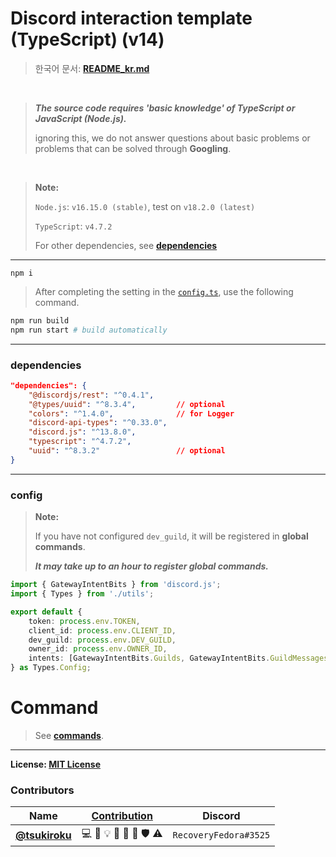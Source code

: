 # Discord interaction template (TypeScript) (v14)

> 한국어 문서: [**README_kr.md**](README_kr.md)

<br>

> **_The source code requires 'basic knowledge' of TypeScript or JavaScript (Node.js)._**
>
> ignoring this, we do not answer questions about basic problems or problems that can be solved through **Googling**.

<br>

> **Note:**
>
> `Node.js`: `v16.15.0 (stable)`, test on `v18.2.0 (latest)`
>
> `TypeScript`: `v4.7.2`
>
> For other dependencies, see [**dependencies**](#dependencies)

---

```
npm i
```

> After completing the setting in the [`config.ts`](#config), use the following command.

```sh
npm run build
npm run start # build automatically
```

---

### dependencies

```json
"dependencies": {
    "@discordjs/rest": "^0.4.1",
    "@types/uuid": "^8.3.4",         // optional
    "colors": "^1.4.0",              // for Logger
    "discord-api-types": "^0.33.0",
    "discord.js": "^13.8.0",
    "typescript": "^4.7.2",
    "uuid": "^8.3.2"                 // optional
}
```

---

### config

> **Note:**
>
> If you have not configured `dev_guild`, it will be registered in **global commands**.
>
> _**It may take up to an hour to register global commands.**_

```ts
import { GatewayIntentBits } from 'discord.js';
import { Types } from './utils';

export default {
    token: process.env.TOKEN,
    client_id: process.env.CLIENT_ID,
    dev_guild: process.env.DEV_GUILD,
    owner_id: process.env.OWNER_ID,
    intents: [GatewayIntentBits.Guilds, GatewayIntentBits.GuildMessages],
} as Types.Config;
```

# Command

> See [**commands**](./commands/README.md).

---

**License: [**MIT License**](LICENSE)**

### Contributors

| Name                                            | [Contribution](https://github.com/all-contributors/all-contributors/blob/master/docs/emoji-key.md) | Discord               |
| ----------------------------------------------- | -------------------------------------------------------------------------------------------------- | --------------------- |
| [**@tsukiroku**](https://twitter.com/tsukiroku) | 💻 📖 💡 🚧 💬 👀 🛡 ️⚠️                                                                            | `RecoveryFedora#3525` |
